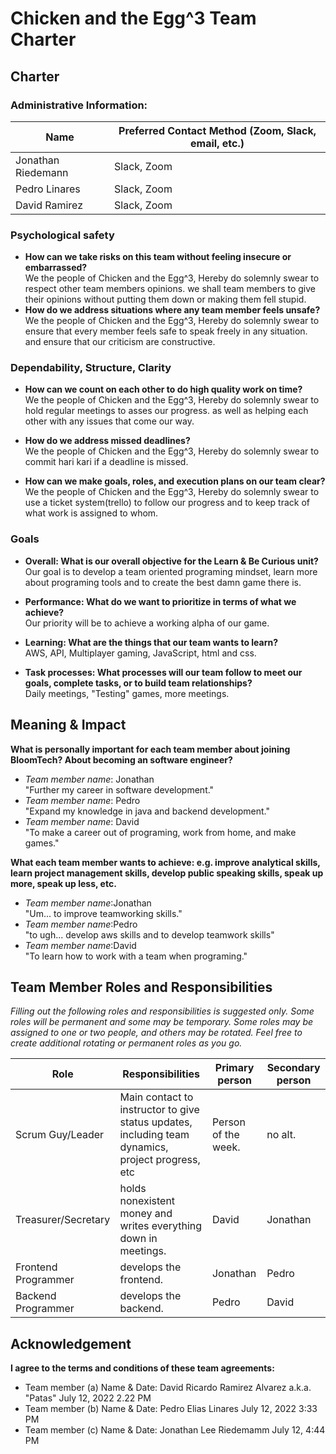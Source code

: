 # Chicken and the Egg^3 Team Charter

## Charter

### Administrative Information:

|Name            |Preferred Contact Method (Zoom, Slack, email, etc.) |
|---	           |---                                           |
|Jonathan Riedemann|Slack, Zoom                                   |
|Pedro Linares     |Slack, Zoom                                   |
|David Ramirez     |Slack, Zoom                                   |

### Psychological safety

* **How can we take risks on this team without feeling insecure or
  embarrassed?**<br />
We the people of Chicken and the Egg^3, Hereby do solemnly swear to respect other team members opinions. we shall
team members to give their opinions without putting them down or making them fell stupid. 
* **How do we address situations where any team member feels unsafe?**<br />
  We the people of Chicken and the Egg^3, Hereby do solemnly swear to ensure that every member feels safe to speak
freely in any situation. and ensure that our criticism are constructive.

### Dependability, Structure, Clarity

* **How can we count on each other to do high quality work on time?**<br />
  We the people of Chicken and the Egg^3, Hereby do solemnly swear to hold regular meetings to asses our progress.
as well as helping each other with any issues that come our way.

* **How do we address missed deadlines?**<br />
  We the people of Chicken and the Egg^3, Hereby do solemnly swear to commit hari kari if a deadline is missed.

* **How can we make goals, roles, and execution plans on our team clear?**<br />
  We the people of Chicken and the Egg^3, Hereby do solemnly swear to use a ticket system(trello) to follow our progress
and to keep track of what work is assigned to whom.

### Goals

* **Overall: What is our overall objective for the Learn & Be Curious unit?**<br />
    Our goal is to develop a team oriented programing mindset, learn more about programing tools and to 
create the best damn game there is.


* **Performance: What do we want to prioritize in terms of what we achieve?**<br />
    Our priority will be to achieve a working alpha of our game.


* **Learning: What are the things that our team wants to learn?**<br />
    AWS, API, Multiplayer gaming, JavaScript, html and css.


* **Task processes: What processes will our team follow to meet our goals,
  complete tasks, or to build team relationships?**<br />
    Daily meetings, "Testing" games, more meetings.


## Meaning & Impact

**What is personally important for each team member about joining BloomTech? About
becoming an software engineer?**<br />

* *Team member name*: Jonathan<br />
    "Further my career in software development."
* *Team member name*: Pedro<br />
"Expand my knowledge in java and backend development."
* *Team member name*: David<br />
"To make a career out of programing, work from home, and make games."


**What each team member wants to achieve: e.g. improve analytical skills, learn
project management skills, develop public speaking skills, speak up more, speak
up less, etc.**

* *Team member name*:Jonathan<br />
 "Um... to improve teamworking skills."
* *Team member name*:Pedro<br />
 "to ugh... develop aws skills and to develop teamwork skills"
* *Team member name*:David<br />
"To learn how to work with a team when programing."


## Team Member Roles and Responsibilities

*Filling out the following roles and responsibilities is suggested only. Some
roles will be permanent and some may be temporary. Some roles may be assigned to
one or two people, and others may be rotated. Feel free to create additional
rotating or permanent roles as you go.*

|**Role**               |**Responsibilities** |**Primary person** |**Secondary person** |
|---                    |---                  |---                |---                  |
|Scrum Guy/Leader    | Main contact to instructor to give status updates, including team dynamics, project progress, etc |Person of the week.| no alt.|
|Treasurer/Secretary | holds nonexistent money and writes everything down in meetings.| David          |     Jonathan                |
|Frontend Programmer | develops the frontend.                                         | Jonathan       |  Pedro                   |
|Backend Programmer  | develops the backend.                                          | Pedro          |     David                |

## Acknowledgement

**I agree to the terms and conditions of these team agreements:**

* Team member (a) Name & Date: David Ricardo Ramirez Alvarez a.k.a. "Patas"  July 12, 2022 2.22 PM
* Team member (b) Name & Date: Pedro Elias Linares July 12, 2022 3:33 PM
* Team member (c) Name & Date: Jonathan Lee Riedemamm July 12, 4:44 PM
